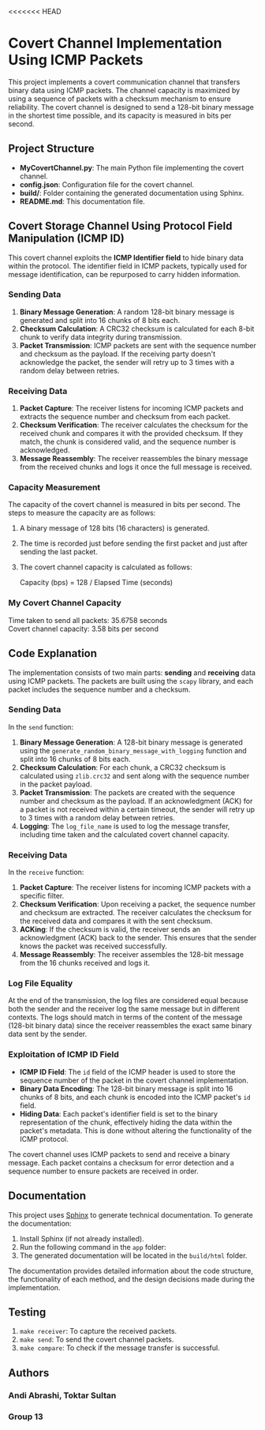 <<<<<<< HEAD
# Covert Channel Implementation Using ICMP Packets

This project implements a covert communication channel that transfers binary data using ICMP packets. The channel capacity is maximized by using a sequence of packets with a checksum mechanism to ensure reliability. The covert channel is designed to send a 128-bit binary message in the shortest time possible, and its capacity is measured in bits per second.

## Project Structure

- **MyCovertChannel.py**: The main Python file implementing the covert channel.
- **config.json**: Configuration file for the covert channel.
- **build/**: Folder containing the generated documentation using Sphinx.
- **README.md**: This documentation file.

## Covert Storage Channel Using Protocol Field Manipulation (ICMP ID)

This covert channel exploits the **ICMP Identifier field** to hide binary data within the protocol. The identifier field in ICMP packets, typically used for message identification, can be repurposed to carry hidden information.

### Sending Data
1. **Binary Message Generation**: A random 128-bit binary message is generated and split into 16 chunks of 8 bits each.
2. **Checksum Calculation**: A CRC32 checksum is calculated for each 8-bit chunk to verify data integrity during transmission.
3. **Packet Transmission**: ICMP packets are sent with the sequence number and checksum as the payload. If the receiving party doesn't acknowledge the packet, the sender will retry up to 3 times with a random delay between retries.

### Receiving Data
1. **Packet Capture**: The receiver listens for incoming ICMP packets and extracts the sequence number and checksum from each packet.
2. **Checksum Verification**: The receiver calculates the checksum for the received chunk and compares it with the provided checksum. If they match, the chunk is considered valid, and the sequence number is acknowledged.
3. **Message Reassembly**: The receiver reassembles the binary message from the received chunks and logs it once the full message is received.

### Capacity Measurement
The capacity of the covert channel is measured in bits per second. The steps to measure the capacity are as follows:
1. A binary message of 128 bits (16 characters) is generated.
2. The time is recorded just before sending the first packet and just after sending the last packet.
3. The covert channel capacity is calculated as follows:

    Capacity (bps) = 128 / Elapsed Time (seconds)

### My Covert Channel Capacity
Time taken to send all packets: 35.6758 seconds  
Covert channel capacity: 3.58 bits per second

## Code Explanation

The implementation consists of two main parts: **sending** and **receiving** data using ICMP packets. The packets are built using the `scapy` library, and each packet includes the sequence number and a checksum.

### Sending Data

In the `send` function:

1. **Binary Message Generation**: A 128-bit binary message is generated using the `generate_random_binary_message_with_logging` function and split into 16 chunks of 8 bits each.
2. **Checksum Calculation**: For each chunk, a CRC32 checksum is calculated using `zlib.crc32` and sent along with the sequence number in the packet payload.
3. **Packet Transmission**: The packets are created with the sequence number and checksum as the payload. If an acknowledgment (ACK) for a packet is not received within a certain timeout, the sender will retry up to 3 times with a random delay between retries.
4. **Logging**: The `log_file_name` is used to log the message transfer, including time taken and the calculated covert channel capacity.

### Receiving Data

In the `receive` function:

1. **Packet Capture**: The receiver listens for incoming ICMP packets with a specific filter.
2. **Checksum Verification**: Upon receiving a packet, the sequence number and checksum are extracted. The receiver calculates the checksum for the received data and compares it with the sent checksum.
3. **ACKing**: If the checksum is valid, the receiver sends an acknowledgment (ACK) back to the sender. This ensures that the sender knows the packet was received successfully.
4. **Message Reassembly**: The receiver assembles the 128-bit message from the 16 chunks received and logs it.

### Log File Equality

At the end of the transmission, the log files are considered equal because both the sender and the receiver log the same message but in different contexts. The logs should match in terms of the content of the message (128-bit binary data) since the receiver reassembles the exact same binary data sent by the sender.

### Exploitation of ICMP ID Field

- **ICMP ID Field**: The `id` field of the ICMP header is used to store the sequence number of the packet in the covert channel implementation.
- **Binary Data Encoding**: The 128-bit binary message is split into 16 chunks of 8 bits, and each chunk is encoded into the ICMP packet's `id` field.
- **Hiding Data**: Each packet's identifier field is set to the binary representation of the chunk, effectively hiding the data within the packet's metadata. This is done without altering the functionality of the ICMP protocol.

The covert channel uses ICMP packets to send and receive a binary message. Each packet contains a checksum for error detection and a sequence number to ensure packets are received in order. 

## Documentation

This project uses [Sphinx](https://www.sphinx-doc.org/en/master/) to generate technical documentation. To generate the documentation:

1. Install Sphinx (if not already installed).
2. Run the following command in the `app` folder:
3. The generated documentation will be located in the `build/html` folder.

The documentation provides detailed information about the code structure, the functionality of each method, and the design decisions made during the implementation.

## Testing

1. `make receiver`: To capture the received packets.
2. `make send`: To send the covert channel packets.
3. `make compare`: To check if the message transfer is successful.

## Authors

### Andi Abrashi, Toktar Sultan
### Group 13

